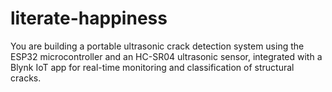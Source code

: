 # literate-happiness
You are building a portable ultrasonic crack detection system using the ESP32 microcontroller and an HC-SR04 ultrasonic sensor, integrated with a Blynk IoT app for real-time monitoring and classification of structural cracks.
